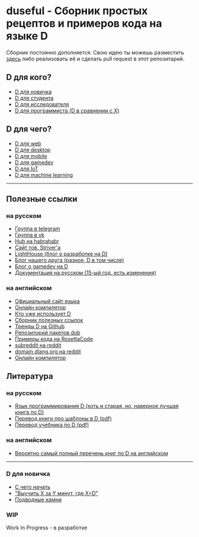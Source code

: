 # duseful - Сборник простых рецептов и примеров кода на языке D

Сборник постоянно дополняется. Свою идею ты можешь разместить
[здесь](https://github.com/deviator/duseful/issues/new) либо
реализовать её и сделать pull request в этот репозитарий.

## D для кого?

* [D для новичка](#d-для-новичка)
* [D для студента][student]
* [D для исследователя][researcher]
* [D для программиста (D в сравнении с X)][comparison]

## D для чего?

* [D для web][web]
* [D для desktop][desktop]
* [D для mobile][mobile]
* [D для gamedev][gamedev]
* [D для IoT][iot]
* [D для machine learning][ml]

---

## Полезные ссылки

### на русском

* [Группа в telegram](https://t.me/dlangru)
* [Группа в vk](https://vk.com/vk_dlang)
* [Hub на habrahabr](https://habrahabr.ru/hub/d/)
* [Сайт тов. Striver'а](http://striver00.ru/D/)
* [LightHouse (блог о разработке на D)](https://lhs-blog.info/)
* [Блог нашего друга (разное, D в том числе)](http://progcode.ru/)
* [Блог о gamedev на D](http://dlanggamedev.blogspot.ru/)
* [Документация на русском (15-ый год, есть изменения)](https://wiki.dlang.org/Reading_the_documentation_(in_Russian))

### на английском

* [Официальный сайт языка](http://dlang.org)
* [Онлайн компилятор](https://run.dlang.io/)
* [Кто уже использует D](https://dlang.org/orgs-using-d.html)
* [Сборник полезных ссылок](https://github.com/zhaopuming/awesome-d)
* [Тренды D на Github](https://github.com/trending?l=d)
* [Репозиторий пакетов dub](http://code.dlang.org)
* [Примеры кода на RosettaCode](http://rosettacode.org/wiki/Category:D)
* [subreddit на reddit](https://www.reddit.com/r/dlang/)
* [domain dlang.org на reddit](https://www.reddit.com/domain/dlang.org/)
* [Онлайн компилятор](https://d.godbolt.org/)

## Литература

### на русском

* [Язык программирования D (хоть и старая, но, наверное лучшая книга по D)](https://www.ozon.ru/context/detail/id/14132948/)
* [Перевод книги про шаблоны в D (pdf)](http://striver00.ru/D/files/%D0%A8%D0%B0%D0%B1%D0%BB%D0%BE%D0%BD%D1%8B_D_ru.pdf)
* [Перевод учебника по D (pdf)](http://striver00.ru/D/files/D-tutorialspoint_ru.pdf)

### на английском

* [Вероятно самый полный перечень книг по D на английском](https://wiki.dlang.org/Books)

---

### D для новичка

* [С чего начать][begin]
* ["Выучить X за Y минут, где X=D"][xiny]
* [Подводные камни][unobvious]

### WIP

Work In Progress - в разработке

[begin]:      manuals/begin.md
[xiny]:       manuals/xiny.md
[unobvious]:  manuals/unobvious
[comparison]: manuals/comparison
[web]:        manuals/web
[desktop]:    manuals/desktop
[mobile]:     manuals/mobile
[gamedev]:    manuals/gamedev
[iot]:        manuals/iot
[ml]:         manuals/ml

[student]:    manuals/student.md
[researcher]: manuals/researcher.md
